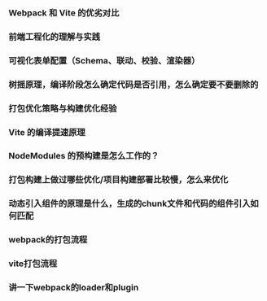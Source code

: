 ### Webpack 和 Vite 的优劣对比

### 前端工程化的理解与实践

### 可视化表单配置（Schema、联动、校验、渲染器）

### 树摇原理，编译阶段怎么确定代码是否引用，怎么确定要不要删除的

### 打包优化策略与构建优化经验

### Vite 的编译提速原理

### NodeModules 的预构建是怎么工作的？

### 打包构建上做过哪些优化/项目构建部署比较慢，怎么来优化

### 动态引入组件的原理是什么，生成的chunk文件和代码的组件引入如何匹配

### webpack的打包流程

### vite打包流程

### 讲一下webpack的loader和plugin